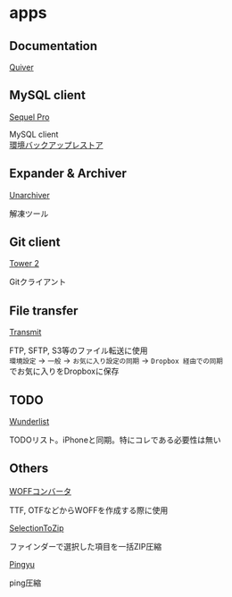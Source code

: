 # apps


## Documentation

[Quiver](https://itunes.apple.com/us/app/quiver-programmers-notebook/id866773894?mt=12)


## MySQL client

[Sequel Pro](https://www.sequelpro.com/)

MySQL client  
[環境バックアップレストア](http://www.gigoblog.com/2014/05/19/store-sequel-pro-favorites-and-preferences-in-dropbox/)


## Expander & Archiver

[Unarchiver](https://itunes.apple.com/jp/app/the-unarchiver/id425424353?mt=12)

解凍ツール


## Git client

[Tower 2](https://www.git-tower.com/mac/)

Gitクライアント


## File transfer

[Transmit](https://panic.com/transmit/)

FTP, SFTP, S3等のファイル転送に使用  
`環境設定` -> `一般` -> `お気に入り設定の同期` -> `Dropbox 経由での同期`  
でお気に入りをDropboxに保存


## TODO

[Wunderlist](https://itunes.apple.com/jp/app/wunderlist-todorisutototasuku/id410628904?mt=12)

TODOリスト。iPhoneと同期。特にコレである必要性は無い


## Others

[WOFFコンバータ](http://opentype.jp/woffconv.htm)

TTF, OTFなどからWOFFを作成する際に使用

[SelectionToZip](https://github.com/suttang/SelectionToZip)

ファインダーで選択した項目を一括ZIP圧縮

[Pingyu](http://nukesaq88.github.io/Pngyu/)

ping圧縮

